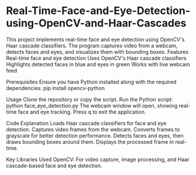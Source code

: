 # Real-Time-Face-and-Eye-Detection-using-OpenCV-and-Haar-Cascades
This project implements real-time face and eye detection using OpenCV's Haar cascade classifiers. The program captures video from a webcam, detects faces and eyes, and visualizes them with bounding boxes.
Features
Real-time face and eye detection
Uses OpenCV's Haar cascade classifiers
Highlights detected faces in blue and eyes in green
Works with live webcam feed

Prerequisites
Ensure you have Python installed along with the required dependencies:
pip install opencv-python

Usage
Clone the repository or copy the script.
Run the Python script:
python face_eye_detection.py
The webcam window will open, showing real-time face and eye tracking.
Press q to exit the application.

Code Explanation
Loads Haar cascade classifiers for face and eye detection.
Captures video frames from the webcam.
Converts frames to grayscale for better detection performance.
Detects faces and eyes, then draws bounding boxes around them.
Displays the processed frame in real-time.

Key Libraries Used
OpenCV: For video capture, image processing, and Haar cascade-based face and eye detection.
